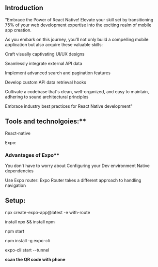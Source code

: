 
 ## Introduction
"Embrace the Power of React Native! Elevate your skill set by transitioning 75% of your web development expertise into the exciting realm of mobile app creation.

As you embark on this journey, you'll not only build a compelling mobile application but also acquire these valuable skills:

Craft visually captivating UI/UX designs

Seamlessly integrate external API data

Implement advanced search and pagination features

Develop custom API data retrieval hooks

Cultivate a codebase that's clean, well-organized, and easy to maintain, adhering to sound architectural principles

Embrace industry best practices for React Native development"


## Tools and technolgoies:**
React-native

Expo: 
### Advantages of Expo**
You don't have to worry
about Configuring your
Dev environment
Native dependencies

Use Expo router:
Expo Router takes a
different approach to
handling navigation

## Setup:
npx create-expo-app@latest -e with-route


install npx && install npm

npm start

npm install -g expo-cli

expo-cli start --tunnel

**scan the QR code with phone**

